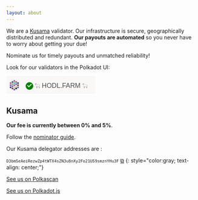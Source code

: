 ```yaml
---
layout: about
---
```


<script src="{{ base.url | prepend: site.url }}/assets/js/clipboard-polyfill.promise.js"></script>
We are a [Kusama](https://kusama.network/) validator. 
Our infrastructure is secure, geographically distributed and redundant. **Our payouts are automated** so you never have to worry about getting your due!

Nominate us for timely payouts and unmatched reliability!

Look for our validators in the Polkadot UI:

![Hodl.farm logo](/assets/hodl_polkadot_screenshot.png)

## Kusama

 **Our fee is currently between 0% and 5%**.

Follow the [nominator guide](https://wiki.polkadot.network/docs/en/learn-nominator).

Our Kusama delegator addresses are :

<code style="font-size:75%;">D3bm5eAeiRezwZp4tWTX4sZN3u8nXy2Fo21U59smznYHu3F</code>  <a href="#!" onclick="clipboard.writeText('D3bm5eAeiRezwZp4tWTX4sZN3u8nXy2Fo21U59smznYHu3F');">⧉</a>
{: style="color:gray; text-align: center;"}

[See us on Polkascan](https://polkascan.io/pre/kusama/account/D3bm5eAeiRezwZp4tWTX4sZN3u8nXy2Fo21U59smznYHu3F)

[See us on Polkadot.js](https://polkadot.js.org/apps/#/staking/query/D3bm5eAeiRezwZp4tWTX4sZN3u8nXy2Fo21U59smznYHu3F)

